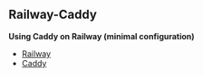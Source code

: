## Railway-Caddy

**Using Caddy on Railway (minimal configuration)**

- [Railway](https://railway.app/)
- [Caddy](https://caddyserver.com/)
